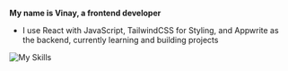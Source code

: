 **My name is Vinay, a frontend developer**
- I use React with JavaScript, TailwindCSS for Styling, and Appwrite as the backend, currently learning and building projects

![My Skills](https://skillicons.dev/icons?i=nodejs,express,mongodb,next,react,js,ts,tailwind,appwrite,github,figma,cpp&perline=16)
